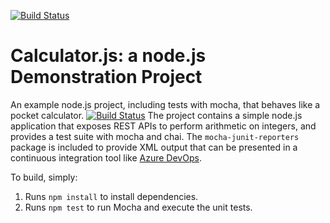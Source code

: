 [![Build Status](https://dev.azure.com/UladzislauZhaludkovich0120/Uladzislau_Zhaludkovich/_apis/build/status/Vlad19930310.calculator?branchName=master)](https://dev.azure.com/UladzislauZhaludkovich0120/Uladzislau_Zhaludkovich/_build/latest?definitionId=35&branchName=master)

Calculator.js: a node.js Demonstration Project
==============================================
An example node.js project, including tests with mocha, that behaves like
a pocket calculator.
[![Build Status](https://dev.azure.com/UladzislauZhaludkovich0120/Uladzislau_Zhaludkovich/_apis/build/status/Vlad19930310.calculator?branchName=master)](https://dev.azure.com/UladzislauZhaludkovich0120/Uladzislau_Zhaludkovich/_build/latest?definitionId=35&branchName=master)
The project contains a simple node.js application that exposes REST APIs
to perform arithmetic on integers, and provides a test suite with mocha
and chai.  The `mocha-junit-reporters` package is included to provide XML
output that can be presented in a continuous integration tool like
[Azure DevOps](https://azure.com/devops).

To build, simply:

1. Runs `npm install` to install dependencies.
2. Runs `npm test` to run Mocha and execute the unit tests.

